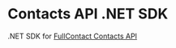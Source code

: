 # Contacts API .NET SDK

.NET SDK for [FullContact Contacts API](https://www.fullcontact.com/apps/docs)
